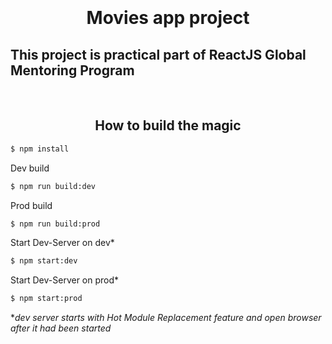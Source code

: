 
<h1 align="center">
    <br><br>
    <b>Movies app project</b>
</h1>

## This project is practical part of ReactJS Global Mentoring Program


<br>
<h2 align="center"> How to build the magic </h2>

```sh
$ npm install
```

<p>Dev build</p>

```sh
$ npm run build:dev
```

<p>Prod build</p>

```sh
$ npm run build:prod
```
<p>Start Dev-Server on dev*</p>

```sh
$ npm start:dev
```

<p>Start Dev-Server on prod*</p>

```sh
$ npm start:prod
```
**dev server starts with Hot Module Replacement feature and open browser after it had been started*